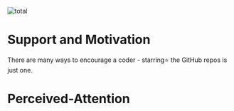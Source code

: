 ![total](https://user-images.githubusercontent.com/18000553/164240591-e252a7dd-e578-4474-9f85-e60a046ca766.jpg)

# Support and Motivation
There are many ways to encourage a coder - starring⭐️ the GitHub repos is just one.

# Perceived-Attention
